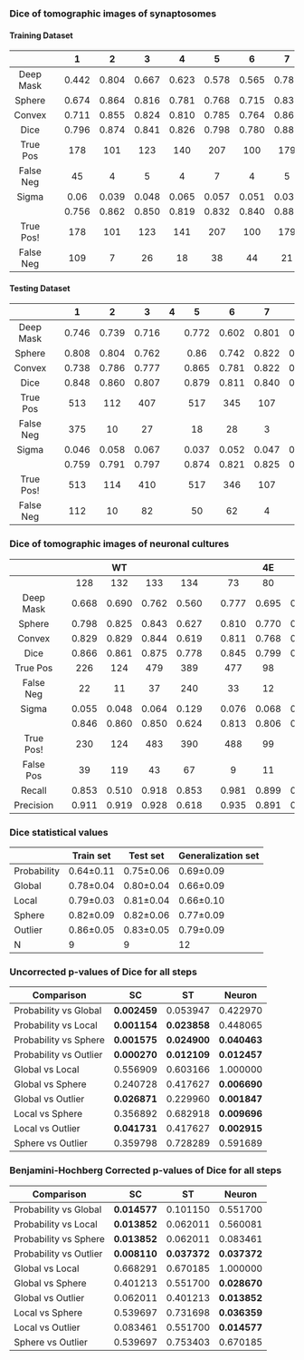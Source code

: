 
### Dice of tomographic images of synaptosomes
#### Training Dataset

|           |   |   1   |   2   |   3   |   4   |   5   |   6   |   7   |   8   |   9   |   10  |   |       |
|:---------:|:-:|:-----:|:-----:|:-----:|:-----:|:-----:|:-----:|:-----:|:-----:|:-----:|:-----:|:-:|:-----:|
| Deep Mask |   | 0.442 | 0.804 | 0.667 | 0.623 | 0.578 | 0.565 | 0.780 | 0.749 | 0.588 | 0.746 |   | 0.654 |
|   Sphere  |   | 0.674 | 0.864 | 0.816 | 0.781 | 0.768 | 0.715 | 0.831 | 0.806 | 0.777 | 0.872 |   |  0.79 |
|   Convex  |   | 0.711 | 0.855 | 0.824 | 0.810 | 0.785 | 0.764 | 0.868 | 0.805 | 0.803 | 0.872 |   | 0.810 |
|    Dice   |   | 0.796 | 0.874 | 0.841 | 0.826 | 0.798 | 0.780 | 0.880 | 0.843 | 0.846 | 0.892 |   | 0.838 |
|  True Pos |   |  178  |  101  |  123  |  140  |  207  |  100  |  179  |  119  |  123  |  124  |   | 139.4 |
| False Neg |   |   45  |   4   |   5   |   4   |   7   |   4   |   5   |   13  |   12  |   5   |   |  10.4 |
|   Sigma   |   |  0.06 | 0.039 | 0.048 | 0.065 | 0.057 | 0.051 | 0.031 |  0.04 | 0.041 | 0.031 |   | 0.046 |
|           |   | 0.756 | 0.862 | 0.850 | 0.819 | 0.832 | 0.840 | 0.880 | 0.836 | 0.834 | 0.880 |   | 0.839 |
| True Pos! |   |  178  |  101  |  123  |  141  |  207  |  100  |  179  |  119  |  123  |  124  |   | 139.5 |
| False Neg |   |  109  |   7   |   26  |   18  |   38  |   44  |   21  |   18  |   25  |   19  |   |  32.5 |

#### Testing Dataset

|           |   |   1   |   2   |   3   | 4 |   5   |   6   |   7   |   8   |   9   |   10  |   |       |
|:---------:|:-:|:-----:|:-----:|:-----:|:-:|:-----:|:-----:|:-----:|:-----:|:-----:|:-----:|:-:|:-----:|
| Deep Mask |   | 0.746 | 0.739 | 0.716 |   | 0.772 | 0.602 | 0.801 | 0.832 | 0.143 | 0.774 |   | 0.748 |
|   Sphere  |   | 0.808 | 0.804 | 0.762 |   |  0.86 | 0.742 | 0.822 | 0.822 | 0.112 | 0.821 |   | 0.805 |
|   Convex  |   | 0.738 | 0.786 | 0.777 |   | 0.865 | 0.781 | 0.822 | 0.822 | 0.117 | 0.831 |   | 0.803 |
|    Dice   |   | 0.848 | 0.860 | 0.807 |   | 0.879 | 0.811 | 0.840 | 0.831 | 0.171 | 0.838 |   | 0.839 |
|  True Pos |   |  513  |  112  |  407  |   |  517  |  345  |  107  |   98  |   31  |   75  |   | 271.8 |
| False Neg |   |  375  |   10  |   27  |   |   18  |   28  |   3   |   2   |   23  |   1   |   |   58  |
|   Sigma   |   | 0.046 | 0.058 | 0.067 |   | 0.037 | 0.052 | 0.047 | 0.041 | 0.500 | 0.052 |   |  0.05 |
|           |   | 0.759 | 0.791 | 0.797 |   | 0.874 | 0.821 | 0.825 | 0.855 | 0.151 | 0.851 |   | 0.822 |
| True Pos! |   |  513  |  114  |  410  |   |  517  |  346  |  107  |   98  |   47  |   76  |   | 272.6 |
| False Neg |   |  112  |   10  |   82  |   |   50  |   62  |   4   |   9   |  231  |   15  |   |   43  |


### Dice of tomographic images of neuronal cultures

|           |   |       |   WT  |       |       |   |       |   4E  |       |       |   |       |   4K  |       |       |   |       |       |
|:---------:|:-:|:-----:|:-----:|:-----:|:-----:|:-:|:-----:|:-----:|:-----:|:-----:|:-:|:-----:|:-----:|:-----:|:-----:|:-:|:-----:|:-----:|
|           |   |  128  |  132  |  133  |  134  |   |   73  |   80  |   84  |  102  |   |  114  |  115  |  116  |  123  |   |       |       |
| Deep Mask |   | 0.668 | 0.690 | 0.762 | 0.560 |   | 0.777 | 0.695 | 0.859 | 0.735 |   | 0.649 | 0.569 | 0.622 | 0.637 |   | 0.696 | 0.083 |
|   Sphere  |   | 0.798 | 0.825 | 0.843 | 0.627 |   | 0.810 | 0.770 | 0.916 | 0.854 |   | 0.708 | 0.641 | 0.715 | 0.676 |   | 0.777 | 0.087 |
|   Convex  |   | 0.829 | 0.829 | 0.844 | 0.619 |   | 0.811 | 0.768 | 0.878 | 0.847 |   | 0.709 | 0.602 | 0.672 | 0.643 |   | 0.768 | 0.092 |
|    Dice   |   | 0.866 | 0.861 | 0.875 | 0.778 |   | 0.845 | 0.799 | 0.915 | 0.892 |   | 0.803 | 0.665 | 0.830 | 0.821 |   | 0.844 | 0.042 |
|  True Pos |   |  226  |  124  |  479  |  389  |   |  477  |   98  |  437  |   92  |   |   98  |  131  |  182  |   54  |   | 241.5 | 169.7 |
| False Neg |   |   22  |   11  |   37  |  240  |   |   33  |   12  |   44  |   11  |   |   29  |   32  |  112  |   11  |   |  51.1 |  69.0 |
|   Sigma   |   | 0.055 | 0.048 | 0.064 | 0.129 |   | 0.076 | 0.068 | 0.064 | 0.047 |   | 0.094 | 0.145 | 0.094 | 0.092 |   | 0.076 | 0.025 |
|           |   | 0.846 | 0.860 | 0.850 | 0.624 |   | 0.813 | 0.806 | 0.878 | 0.870 |   | 0.726 | 0.622 | 0.698 | 0.648 |   | 0.784 | 0.093 |
| True Pos! |   |  230  |  124  |  483  |  390  |   |  488  |   99  |  452  |   92  |   |  100  |  135  |  183  |   57  |   | 245.3 | 173.0 |
| False Pos |   |   39  |  119  |   43  |   67  |   |   9   |   11  |   7   |   17  |   |   8   |   31  |   35  |   5   |   |  32.7 |  34.8 |
|   Recall  |   | 0.853 | 0.510 | 0.918 | 0.853 |   | 0.981 | 0.899 | 0.984 | 0.844 |   | 0.925 | 0.809 | 0.839 | 0.915 |   |       |       |
| Precision |   | 0.911 | 0.919 | 0.928 | 0.618 |   | 0.935 | 0.891 | 0.909 | 0.893 |   | 0.772 | 0.804 | 0.619 | 0.831 |   |       |       |

### Dice statistical values

|             | Train set | Test set  | Generalization set |
|-------------|-----------|-----------|--------------------|
| Probability | 0.64±0.11 | 0.75±0.06 | 0.69±0.09          |
| Global      | 0.78±0.04 | 0.80±0.04 | 0.66±0.09          |
| Local       | 0.79±0.03 | 0.81±0.04 | 0.66±0.10          |
| Sphere      | 0.82±0.09 | 0.82±0.06 | 0.77±0.09          |
| Outlier     | 0.86±0.05 | 0.83±0.05 | 0.79±0.09          |
| N           | 9         | 9         | 12                  |


### Uncorrected p-values of Dice for all steps
| Comparison             | SC        | ST        | Neuron   |
|------------------------|-----------|-----------|----------|
| Probability vs Global  | **0.002459**  | 0.053947  | 0.422970 |
| Probability vs Local   | **0.001154**  | **0.023858**  | 0.448065 |
| Probability vs Sphere  | **0.001575**  | **0.024900**  | **0.040463** |
| Probability vs Outlier | **0.000270**  | **0.012109**  | **0.012457** |
| Global vs Local        | 0.556909  | 0.603166  | 1.000000 |
| Global vs Sphere       | 0.240728  | 0.417627  | **0.006690** |
| Global vs Outlier      | **0.026871**  | 0.229960  | **0.001847** |
| Local vs Sphere        | 0.356892  | 0.682918  | **0.009696** |
| Local vs Outlier       | **0.041731**  | 0.417627  | **0.002915** |
| Sphere vs Outlier      | 0.359798  | 0.728289  | 0.591689 |

### Benjamini-Hochberg Corrected p-values of Dice for all steps
| Comparison             | SC        | ST        | Neuron   |
|------------------------|-----------|-----------|----------|
| Probability vs Global  | **0.014577**  | 0.101150  | 0.551700 |
| Probability vs Local   | **0.013852**  | 0.062011  | 0.560081 |
| Probability vs Sphere  | **0.013852**  | 0.062011  | 0.083461 |
| Probability vs Outlier | **0.008110**  | **0.037372**  | **0.037372** |
| Global vs Local        | 0.668291  | 0.670185  | 1.000000 |
| Global vs Sphere       | 0.401213  | 0.551700  | **0.028670** |
| Global vs Outlier      | 0.062011  | 0.401213  | **0.013852** |
| Local vs Sphere        | 0.539697  | 0.731698  | **0.036359** |
| Local vs Outlier       | 0.083461  | 0.551700  | **0.014577** |
| Sphere vs Outlier      | 0.539697  | 0.753403  | 0.670185 |
